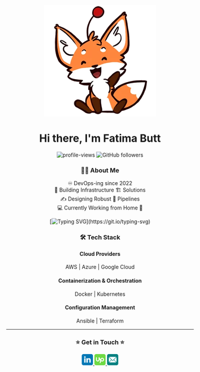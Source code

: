 <div align="center">
 
 <img src="https://raw.githubusercontent.com/fatimabutt1899/fatimabutt1899/refs/heads/main/Content/fox%20waving.webp" ><br>
 # Hi there, I'm Fatima Butt
 
  <div align=center>
   <img src="https://komarev.com/ghpvc/?username=fatimabutt1899&style=plastic&color=orange" alt="profile-views"/> 
   <img alt="GitHub followers" src="https://img.shields.io/github/followers/fatimabutt1899?style=plastic&color=orange">
  </div>
  
### 👨‍💻 About Me

  ♾️ DevOps-ing since 2022<br>
  🔨 Building Infrastructure 🏗️ Solutions<br>
  ✍ Designing Robust 🔧 Pipelines <br>
  💻 Currently Working from Home 🏡 <br>
  




[![Typing SVG](https://readme-typing-svg.herokuapp.com?font=Chewy&size=43&pause=1000&color=BD5E29&center=true&vCenter=true&width=435&lines=DevOps+Engineer;Code%2C+deploy%2C+repeat!;Automation+expert;Simplifying+complexity!)](https://git.io/typing-svg)


### 🛠️ Tech Stack
#### Cloud Providers
AWS | Azure | Google Cloud

#### Containerization & Orchestration
Docker | Kubernetes

#### Configuration Management
Ansible | Terraform

---

### ⭐️ Get in Touch ⭐️

<a href="https://www.linkedin.com/in/fatimabutt11899/" rel="nofollow">
    <img src="https://github.com/fatimabutt1899/fatimabutt1899/blob/main/Content/linkedin.svg" style="width: 30px;">
</a>
<a href="https://www.upwork.com/freelancers/~011fd3a9ae7016e036?mp_source=share" rel="nofollow">
    <img src="https://github.com/fatimabutt1899/fatimabutt1899/blob/main/Content/upwork.svg" style="width: 30px; ">
</a>
<a href="mailto:your_email@example.com" rel="nofollow">
    <img src="https://github.com/fatimabutt1899/fatimabutt1899/blob/main/Content/email.svg" style="width: 30px;">
</a>

</div>
